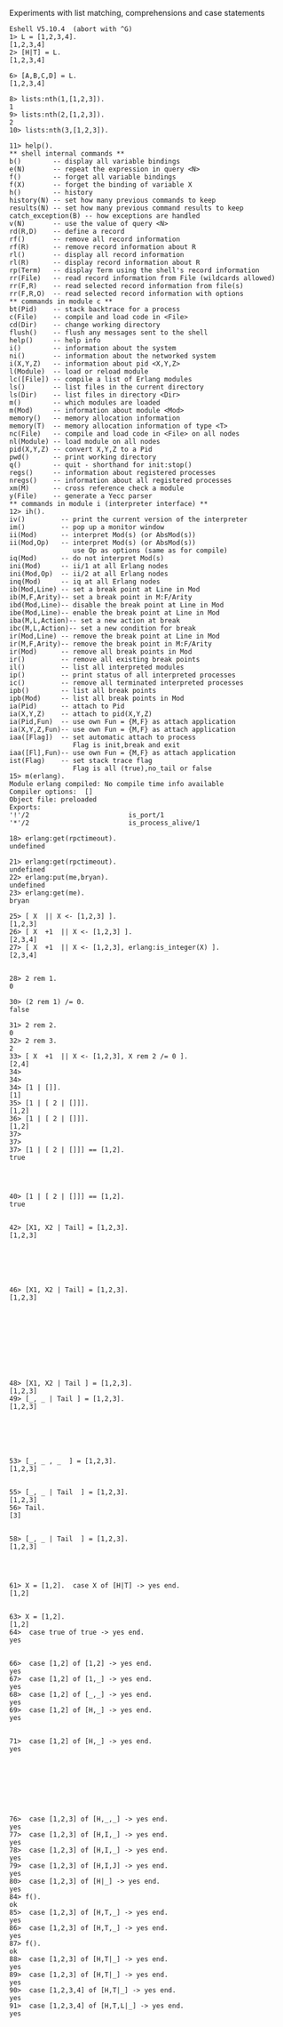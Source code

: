 
Experiments with list matching, comprehensions and case statements

    Eshell V5.10.4  (abort with ^G)
    1> L = [1,2,3,4].
    [1,2,3,4]
    2> [H|T] = L.
    [1,2,3,4]
    
    6> [A,B,C,D] = L.
    [1,2,3,4]
   
    8> lists:nth(1,[1,2,3]).
    1
    9> lists:nth(2,[1,2,3]).
    2
    10> lists:nth(3,[1,2,3]).
    
    11> help().
    ** shell internal commands **
    b()        -- display all variable bindings
    e(N)       -- repeat the expression in query <N>
    f()        -- forget all variable bindings
    f(X)       -- forget the binding of variable X
    h()        -- history
    history(N) -- set how many previous commands to keep
    results(N) -- set how many previous command results to keep
    catch_exception(B) -- how exceptions are handled
    v(N)       -- use the value of query <N>
    rd(R,D)    -- define a record
    rf()       -- remove all record information
    rf(R)      -- remove record information about R
    rl()       -- display all record information
    rl(R)      -- display record information about R
    rp(Term)   -- display Term using the shell's record information
    rr(File)   -- read record information from File (wildcards allowed)
    rr(F,R)    -- read selected record information from file(s)
    rr(F,R,O)  -- read selected record information with options
    ** commands in module c **
    bt(Pid)    -- stack backtrace for a process
    c(File)    -- compile and load code in <File>
    cd(Dir)    -- change working directory
    flush()    -- flush any messages sent to the shell
    help()     -- help info
    i()        -- information about the system
    ni()       -- information about the networked system
    i(X,Y,Z)   -- information about pid <X,Y,Z>
    l(Module)  -- load or reload module
    lc([File]) -- compile a list of Erlang modules
    ls()       -- list files in the current directory
    ls(Dir)    -- list files in directory <Dir>
    m()        -- which modules are loaded
    m(Mod)     -- information about module <Mod>
    memory()   -- memory allocation information
    memory(T)  -- memory allocation information of type <T>
    nc(File)   -- compile and load code in <File> on all nodes
    nl(Module) -- load module on all nodes
    pid(X,Y,Z) -- convert X,Y,Z to a Pid
    pwd()      -- print working directory
    q()        -- quit - shorthand for init:stop()
    regs()     -- information about registered processes
    nregs()    -- information about all registered processes
    xm(M)      -- cross reference check a module
    y(File)    -- generate a Yecc parser
    ** commands in module i (interpreter interface) **
    12> ih().
    iv()         -- print the current version of the interpreter
    im()         -- pop up a monitor window
    ii(Mod)      -- interpret Mod(s) (or AbsMod(s))
    ii(Mod,Op)   -- interpret Mod(s) (or AbsMod(s))
                    use Op as options (same as for compile)
    iq(Mod)      -- do not interpret Mod(s)
    ini(Mod)     -- ii/1 at all Erlang nodes
    ini(Mod,Op)  -- ii/2 at all Erlang nodes
    inq(Mod)     -- iq at all Erlang nodes
    ib(Mod,Line) -- set a break point at Line in Mod
    ib(M,F,Arity)-- set a break point in M:F/Arity
    ibd(Mod,Line)-- disable the break point at Line in Mod
    ibe(Mod,Line)-- enable the break point at Line in Mod
    iba(M,L,Action)-- set a new action at break
    ibc(M,L,Action)-- set a new condition for break
    ir(Mod,Line) -- remove the break point at Line in Mod
    ir(M,F,Arity)-- remove the break point in M:F/Arity
    ir(Mod)      -- remove all break points in Mod
    ir()         -- remove all existing break points
    il()         -- list all interpreted modules
    ip()         -- print status of all interpreted processes
    ic()         -- remove all terminated interpreted processes
    ipb()        -- list all break points
    ipb(Mod)     -- list all break points in Mod
    ia(Pid)      -- attach to Pid
    ia(X,Y,Z)    -- attach to pid(X,Y,Z)
    ia(Pid,Fun)  -- use own Fun = {M,F} as attach application
    ia(X,Y,Z,Fun)-- use own Fun = {M,F} as attach application
    iaa([Flag])  -- set automatic attach to process
                    Flag is init,break and exit
    iaa([Fl],Fun)-- use own Fun = {M,F} as attach application
    ist(Flag)    -- set stack trace flag
                    Flag is all (true),no_tail or false
    15> m(erlang).
    Module erlang compiled: No compile time info available
    Compiler options:  []
    Object file: preloaded
    Exports:
    '!'/2                         is_port/1
    '*'/2                         is_process_alive/1

    18> erlang:get(rpctimeout).
    undefined

    21> erlang:get(rpctimeout).
    undefined
    22> erlang:put(me,bryan).
    undefined
    23> erlang:get(me).
    bryan

    25> [ X  || X <- [1,2,3] ].
    [1,2,3]
    26> [ X  +1  || X <- [1,2,3] ].
    [2,3,4]
    27> [ X  +1  || X <- [1,2,3], erlang:is_integer(X) ].
    [2,3,4]
                  
                                 
    28> 2 rem 1.
    0
    
    30> (2 rem 1) /= 0.
    false
   
    31> 2 rem 2.
    0
    32> 2 rem 3.
    2
    33> [ X  +1  || X <- [1,2,3], X rem 2 /= 0 ].
    [2,4]
    34>
    34>
    34> [1 | []].
    [1]
    35> [1 | [ 2 | []]].
    [1,2]
    36> [1 | [ 2 | []]].
    [1,2]
    37>
    37>
    37> [1 | [ 2 | []]] == [1,2].
    true
                                
                                
                                  
                                
    40> [1 | [ 2 | []]] == [1,2].
    true
                                   
                                 
    42> [X1, X2 | Tail] = [1,2,3].
    [1,2,3]
                                      
                                                                 
                                        
                                                                   
                                    
                                                                   
    46> [X1, X2 | Tail] = [1,2,3].
    [1,2,3]
                                    
                                                                   
                                            
                                 
                                             
                                 
                                      
                                 
                                    
                                 
    48> [X1, X2 | Tail ] = [1,2,3].
    [1,2,3]
    49> [_, _ | Tail ] = [1,2,3].
    [1,2,3]
                                     
                                                                 
                                       
                                                                   
                                 
                                                                   
    53> [_, _ , _  ] = [1,2,3].
    [1,2,3]
                                  
                                                                 
    55> [_, _ | Tail  ] = [1,2,3].
    [1,2,3]
    56> Tail.
    [3]
                                      
                                                                     
    58> [_, _ | Tail  ] = [1,2,3].
    [1,2,3]
                                       
                                                     
                                               
                                                     
    61> X = [1,2].  case X of [H|T] -> yes end.
    [1,2]
                                    
                                                     
    63> X = [1,2].
    [1,2]
    64>  case true of true -> yes end.
    yes
                                       
                                                     
    66>  case [1,2] of [1,2] -> yes end.
    yes
    67>  case [1,2] of [1,_] -> yes end.
    yes
    68>  case [1,2] of [_,_] -> yes end.
    yes
    69>  case [1,2] of [H,_] -> yes end.
    yes
                                        
                                                     
    71>  case [1,2] of [H,_] -> yes end.
    yes
                                          
                                                       
                                            
                                                       
                                            
                                                       
                                            
                                 
    76>  case [1,2,3] of [H,_,_] -> yes end.
    yes
    77>  case [1,2,3] of [H,I,_] -> yes end.
    yes
    78>  case [1,2,3] of [H,I,_] -> yes end.
    yes
    79>  case [1,2,3] of [H,I,J] -> yes end.
    yes
    80>  case [1,2,3] of [H|_] -> yes end.
    yes
    84> f().
    ok
    85>  case [1,2,3] of [H,T,_] -> yes end.
    yes
    86>  case [1,2,3] of [H,T,_] -> yes end.
    yes
    87> f().
    ok
    88>  case [1,2,3] of [H,T|_] -> yes end.
    yes
    89>  case [1,2,3] of [H,T|_] -> yes end.
    yes
    90>  case [1,2,3,4] of [H,T|_] -> yes end.
    yes
    91>  case [1,2,3,4] of [H,T,L|_] -> yes end.
    yes
